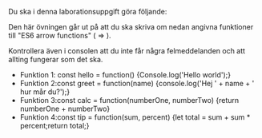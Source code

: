 Du ska i denna laborationsuppgift göra följande:

Den här övningen går ut på att du ska skriva om nedan angivna funktioner till "ES6 arrow functions" ( => ).

Kontrollera även i consolen att du inte får några felmeddelanden och att allting fungerar som det ska.

- Funktion 1: const hello = function() {Console.log('Hello world');}
- Funktion 2:const greet = function(name) {console.log('Hej ' + name + ' hur mår du?');}
- Funktion 3:const calc = function(numberOne, numberTwo) {return numberOne + numberTwo}
- Funktion 4:const tip = function(sum, percent) {let total = sum + sum * percent;return total;}